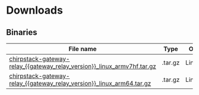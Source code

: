 # Downloads

## Binaries

| File name | Type | OS | Arch |
| --------- | ---- | -- | ---- |
| [chirpstack-gateway-relay_{{gateway_relay_version}}_linux_armv7hf.tar.gz](https://artifacts.chirpstack.io/downloads/chirpstack-gateway-relay/chirpstack-gateway-relay_{{gateway_relay_version}}_linux_armv7hf.tar.gz) | .tar.gz | Linux | armv7 |
| [chirpstack-gateway-relay_{{gateway_relay_version}}_linux_arm64.tar.gz](https://artifacts.chirpstack.io/downloads/chirpstack-gateway-relay/chirpstack-gateway-relay_{{gateway_relay_version}}_linux_arm64.tar.gz) | .tar.gz | Linux | arm64 |
